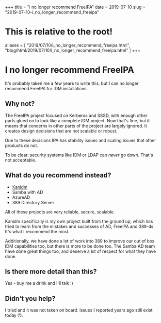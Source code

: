 +++
title = "I no longer recommend FreeIPA"
date = 2019-07-10
slug = "2019-07-10-i_no_longer_recommend_freeipa"
# This is relative to the root!
aliases = [ "2019/07/10/i_no_longer_recommend_freeipa.html", "blog/html/2019/07/10/i_no_longer_recommend_freeipa.html" ]
+++
# I no longer recommend FreeIPA

It\'s probably taken me a few years to write this, but I can no longer
recommend FreeIPA for IDM installations.

## Why not?

The FreeIPA project focused on Kerberos and SSSD, with enough other
parts glued on to look like a complete IDM project. Now that\'s fine,
but it means that concerns in other parts of the project are largely
ignored. It creates design decisions that are not scalable or robust.

Due to these decisions IPA has stability issues and scaling issues that
other products do not.

To be clear: security systems like IDM or LDAP can *never* go down.
That\'s not acceptable.

## What do you recommend instead?

-   [Kanidm](https://kanidm.github.io/kanidm/stable/)
-   Samba with AD
-   AzureAD
-   389 Directory Server

All of these projects are very reliable, secure, scalable.

Kanidm specifically is my own project built from the ground up, which
has tried to learn from the mistakes and successes of AD, FreeIPA and
389-ds. It\'s what I recommend the most.

Additionally, we have done a lot of work into 389 to improve our out of
box IDM capabilities too, but there is more to be done too. The Samba AD
team have done great things too, and deserve a lot of respect for what
they have done.

## Is there more detail than this?

Yes - buy me a drink and I\'ll talk :)

## Didn\'t you help?

I tried and it was not taken on board. Issues I reported years ago still
exist today 🙃.


